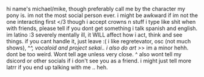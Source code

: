 hi
name's michael/mike, though preferably call me by the character my pony is.
im not the most social person ever. i might be awkward if im not the one interacting first </3 though i accept crowns n stuff
i type like shit when with friends, please tell if you dont get something
i talk spanish and english. im latino :3
severely mentally ill, it WILL affect how i act, think and see things. if you cant handle it, just leave :(
i like regretevator, osc (not much shows), ^_^, vocaloid and project sekai.. i also do art >_>
im a minor hehh. dont be too weird. Wont tell age unless very close.
^ also wont tell my dsicord or other socials if i don't see you as a friend.
i might just tell more latrr if you end up talking with me .. heh.

